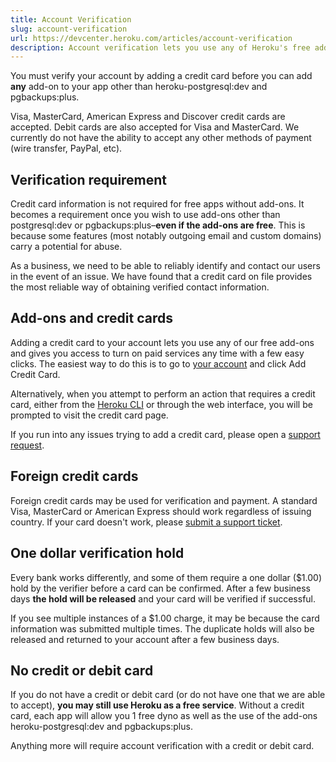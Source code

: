 ```yaml
---
title: Account Verification
slug: account-verification
url: https://devcenter.heroku.com/articles/account-verification
description: Account verification lets you use any of Heroku's free add-ons, and lets you turn on paid services at any time with a few easy clicks.
---
```


You must verify your account by adding a credit card before you can add **any** add-on to your app other than heroku-postgresql:dev and pgbackups:plus.

Visa, MasterCard, American Express and Discover credit cards are accepted. Debit cards are also accepted for Visa and MasterCard. We currently do not have the ability to accept any other methods of payment (wire transfer, PayPal, etc).

## Verification requirement

Credit card information is not required for free apps without add-ons. It becomes a requirement once you wish to use add-ons other than postgresql:dev or pgbackups:plus–**even if the add-ons are free**. This is because some features (most notably outgoing email and custom domains) carry a potential for abuse.

As a business, we need to be able to reliably identify and contact our users in the event of an issue. We have found that a credit card on file provides the most reliable way of obtaining verified contact information.

## Add-ons and credit cards

Adding a credit card to your account lets you use any of our free add-ons and gives you access to turn on paid services any time with a few easy clicks. The easiest way to do this is to go to [your account](https://dashboard.heroku.com/account) and click Add Credit Card.

Alternatively, when you attempt to perform an action that requires a credit card, either from the [Heroku CLI](heroku-command) or through the web interface, you will be prompted to visit the credit card page.

If you run into any issues trying to add a credit card, please open a [support request](https://help.heroku.com/tickets/new?query=referral+devcenter+account-verification).

## Foreign credit cards

Foreign credit cards may be used for verification and payment. A standard Visa, MasterCard or American Express should work regardless of issuing country. If your card doesn't work, please [submit a support ticket](https://help.heroku.com/tickets/new).

## One dollar verification hold

Every bank works differently, and some of them require a one dollar ($1.00) hold by the verifier before a card can be confirmed. After a few business days **the hold will be released** and your card will be verified if successful.

If you see multiple instances of a $1.00 charge, it may be because the card information was submitted multiple times. The duplicate holds will also be released and returned to your account after a few business days.

## No credit or debit card

If you do not have a credit or debit card (or do not have one that we are able to accept), **you may still use Heroku as a free service**. Without a credit card, each app will allow you 1 free dyno as well as the use of the add-ons heroku-postgresql:dev and pgbackups:plus.

Anything more will require account verification with a credit or debit card.